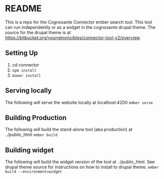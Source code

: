 # README #

This is a repo for the Cognosante Connector ember search tool.  This tool can run independently or as a widget in the cognosante drupal theme.  The source for the drupal theme is at https://bitbucket.org/younginvincibles/connector-tool-v2/overview.

## Setting Up ##

1. cd connector
2. `npm install`
3. `bower install`

## Serving locally ##
The following will serve the website locally at localhost:4200
`ember serve`

## Building Production ##
The following will build the stand-alone tool (aka production) at ../public_html
`ember build`

## Building widget
The following will build the widget version of the tool at ../public_html.  See drupal theme source for instructions on how to install to drupal theme.
`ember build --environment=widget`